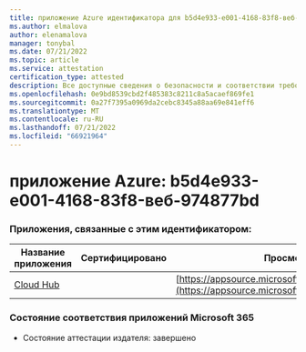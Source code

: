 ```yaml
---
title: приложение Azure идентификатора для b5d4e933-e001-4168-83f8-веб-974877bd
ms.author: elmalova
author: elenamalova
manager: tonybal
ms.date: 07/21/2022
ms.topic: article
ms.service: attestation
certification_type: attested
description: Все доступные сведения о безопасности и соответствии требованиям для b5d4e933-e001-4168-83f8-веб-974877bd.
ms.openlocfilehash: 0e9bd8539cbd2f485383c8211c8a5acaef869fe1
ms.sourcegitcommit: 0a27f7395a0969da2cebc8345a88aa69e841eff6
ms.translationtype: MT
ms.contentlocale: ru-RU
ms.lasthandoff: 07/21/2022
ms.locfileid: "66921964"
---
```

# <a name="azure-app-id-b5d4e933-e001-4168-83f8-abdd974877bd"></a>приложение Azure: b5d4e933-e001-4168-83f8-веб-974877bd


### <a name="apps-associated-with-this-id"></a>Приложения, связанные с этим идентификатором:
| **Название приложения** | **Сертифицировано** | **Просмотр в AppSource** |
|--------------|---------------|-----------------------|
| [Cloud Hub](../forward/WA200003034.md) |  | [https://appsource.microsoft.com/product/office/WA200003034](https://appsource.microsoft.com/product/office/WA200003034) |

### <a name="microsoft-365-app-compliance-status"></a>Состояние соответствия приложений Microsoft 365
- Состояние аттестации издателя: завершено
